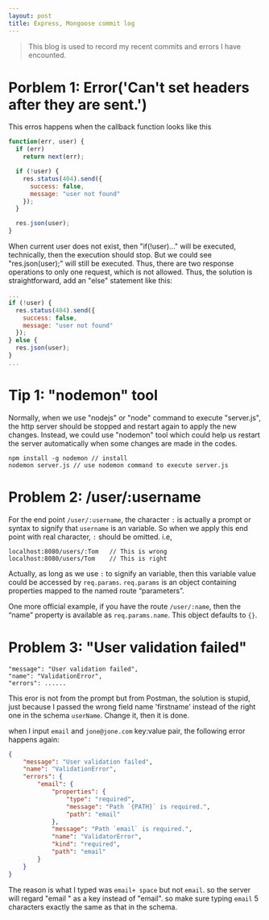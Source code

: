 ```yaml
---
layout: post
title: Express, Mongoose commit log
---
```


> This blog is used to record my recent commits and errors I have encounted.

# Porblem 1: Error('Can\'t set headers after they are sent.')

This erros happens when the callback function looks like this

```javascript
function(err, user) {
  if (err)
    return next(err);

  if (!user) {
    res.status(404).send({
      success: false,
      message: "user not found"
    });
  }

  res.json(user);
}
```

When current user does not exist, then "if(!user)..." will be executed, technically, then the execution should stop. But
we could see "res.json(user);" will still be executed. Thus, there are two response operations to only one request, which is not
allowed. Thus, the solution is straightforward, add an "else" statement like this:

```javascript
...
if (!user) {
  res.status(404).send({
    success: false,
    message: "user not found"
  });
} else {
  res.json(user);
}
...
```

# Tip 1: "nodemon" tool

Normally, when we use "nodejs" or "node" command to execute "server.js", the http server should be stopped and restart again to apply the new changes. Instead, we could use "nodemon" tool which could help us restart the server automatically when some changes are made in the codes.  

```
npm install -g nodemon // install
nodemon server.js // use nodemon command to execute server.js
```

# Problem 2: /user/:username

For the end point `/user/:username`, the character `:` is actually a prompt or syntax to signify that `username` is an variable. So when we apply this end point with real character, `:` should be omitted. i.e,

```
localhost:8080/users/:Tom   // This is wrong
localhost:8080/users/Tom    // This is right
```

Actually, as long as we use `:` to signify an variable, then this variable value could be accessed by `req.params`. `req.params` is an object containing properties mapped to the named route “parameters”.

One more official example, if you have the route `/user/:name`, then the “name” property is available as `req.params.name`. This object defaults to `{}`.

# Problem 3: "User validation failed"

```
"message": "User validation failed",
"name": "ValidationError",
"errors": ......
```

This eror is not from the prompt but from Postman, the solution is stupid, just because I passed the wrong field name 'firstname' instead of the right one in the schema `userName`. Change it, then it is done.

when I input `email` and `jone@jone.com` key:value pair, the following error happens again:

```JSON
{
    "message": "User validation failed",
    "name": "ValidationError",
    "errors": {
        "email": {
            "properties": {
                "type": "required",
                "message": "Path `{PATH}` is required.",
                "path": "email"
            },
            "message": "Path `email` is required.",
            "name": "ValidatorError",
            "kind": "required",
            "path": "email"
        }
    }
}
```

The reason is what I typed was `email+ space` but not `email`. so the server will regard "email " as a key instead of "email". so make sure typing `email` 5 characters exactly the same as that in the schema.  
